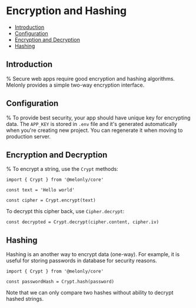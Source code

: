 <!-- omit in toc -->
# Encryption and Hashing

- [Introduction](#introduction)
- [Configuration](#configuration)
- [Encryption and Decryption](#encryption-and-decryption)
- [Hashing](#hashing)

## Introduction

% Secure web apps require good encryption and hashing algorithms. Melonly provides a simple two-way encryption interface.

## Configuration

% To provide best security, your app should have unique key for encrypting data. The `APP_KEY` is stored in `.env` file and it's generated automatically when you're creating new project. You can regenerate it when moving to production server.

## Encryption and Decryption

% To encrypt a string, use the `Crypt` methods:

```
import { Crypt } from '@melonly/core'

const text = 'Hello world'

const cipher = Crypt.encrypt(text)
```

To decrypt this cipher back, use `Cipher.decrypt`:

```
const decrypted = Crypt.decrypt(cipher.content, cipher.iv)
```

## Hashing

Hashing is an another way to encrypt data (one-way). For example, it is useful for storing passwords in database for security reasons.

```
import { Crypt } from '@melonly/core'

const passwordHash = Crypt.hash(password)
```

Note that we can only compare two hashes without ability to decrypt hashed strings.
